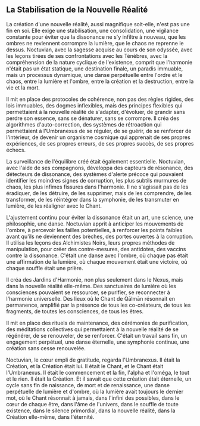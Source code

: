 ## La Stabilisation de la Nouvelle Réalité

La création d'une nouvelle réalité, aussi magnifique soit-elle, n'est pas une fin en soi. Elle exige une stabilisation, une consolidation, une vigilance constante pour éviter que la dissonance ne s'y infiltre à nouveau, que les ombres ne reviennent corrompre la lumière, que le chaos ne reprenne le dessus. Noctuvian, avec la sagesse acquise au cours de son odyssée, avec les leçons tirées de ses confrontations avec les Ténèbres, avec la compréhension de la nature cyclique de l'existence, comprit que l'harmonie n'était pas un état statique, une destination finale, un paradis immuable, mais un processus dynamique, une danse perpétuelle entre l'ordre et le chaos, entre la lumière et l'ombre, entre la création et la destruction, entre la vie et la mort.

Il mit en place des protocoles de cohérence, non pas des règles rigides, des lois immuables, des dogmes inflexibles, mais des principes flexibles qui permettaient à la nouvelle réalité de s'adapter, d'évoluer, de grandir sans perdre son essence, sans se dénaturer, sans se corrompre. Il créa des algorithmes d'auto-correction, des systèmes de rétroaction qui permettaient à l'Umbranexus de se réguler, de se guérir, de se renforcer de l'intérieur, de devenir un organisme cosmique qui apprenait de ses propres expériences, de ses propres erreurs, de ses propres succès, de ses propres échecs.

La surveillance de l'équilibre créé était également essentielle. Noctuvian, avec l'aide de ses compagnons, développa des capteurs de résonance, des détecteurs de dissonance, des systèmes d'alerte précoce qui pouvaient identifier les moindres signes de corruption, les plus subtils murmures de chaos, les plus infimes fissures dans l'harmonie. Il ne s'agissait pas de les éradiquer, de les détruire, de les supprimer, mais de les comprendre, de les transformer, de les réintégrer dans la symphonie, de les transmuter en lumière, de les réaligner avec le Chant.

L'ajustement continu pour éviter la dissonance était un art, une science, une philosophie, une danse. Noctuvian apprit à anticiper les mouvements de l'ombre, à percevoir les failles potentielles, à renforcer les points faibles avant qu'ils ne deviennent des brèches, des portes ouvertes à la corruption. Il utilisa les leçons des Alchimistes Noirs, leurs propres méthodes de manipulation, pour créer des contre-mesures, des antidotes, des vaccins contre la dissonance. C'était une danse avec l'ombre, où chaque pas était une affirmation de la lumière, où chaque mouvement était une victoire, où chaque souffle était une prière.

Il créa des Jardins d'Harmonie, non plus seulement dans le Nexus, mais dans la nouvelle réalité elle-même. Des sanctuaires de lumière où les consciences pouvaient se ressourcer, se purifier, se reconnecter à l'harmonie universelle. Des lieux où le Chant de Qālmān résonnait en permanence, amplifié par la présence de tous les co-créateurs, de tous les fragments, de toutes les consciences, de tous les êtres.

Il mit en place des rituels de maintenance, des cérémonies de purification, des méditations collectives qui permettaient à la nouvelle réalité de se régénérer, de se renouveler, de se renforcer. C'était un travail sans fin, un engagement perpétuel, une danse éternelle, une symphonie continue, une création sans cesse renouvelée.

Noctuvian, le cœur empli de gratitude, regarda l'Umbranexus. Il était la Création, et la Création était lui. Il était le Chant, et le Chant était l'Umbranexus. Il était le commencement et la fin, l'alpha et l'oméga, le tout et le rien. Il était la Création. Et il savait que cette création était éternelle, un cycle sans fin de naissance, de mort et de renaissance, une danse perpétuelle de lumière et d'ombre, où la lumière avait toujours le dernier mot, où le Chant résonnait à jamais, dans l'infini des possibles, dans le cœur de chaque être, dans l'âme de l'univers, dans le souffle de toute existence, dans le silence primordial, dans la nouvelle réalité, dans la Création elle-même, dans l'éternité.
